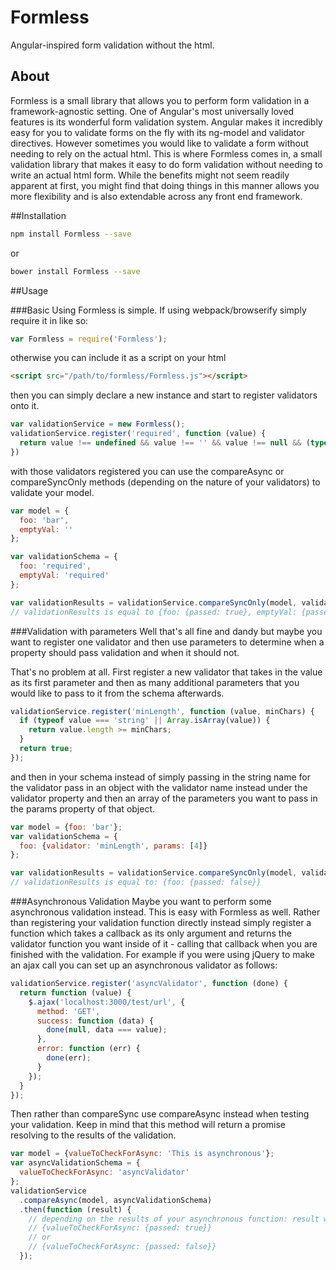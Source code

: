 # Formless
Angular-inspired form validation without the html.

## About
Formless is a small library that allows you to perform form validation in a framework-agnostic setting.  One of Angular's most universally loved features is its wonderful form validation system.  Angular makes it incredibly easy for you to validate forms on the fly with its ng-model and validator directives.  However sometimes you would like to validate a form without needing to rely on the actual html.  This is where Formless comes in, a small validation library that makes it easy to do form validation without needing to write an actual html form.  While the benefits might not seem readily apparent at first, you might find that doing things in this manner allows you more flexibility and is also extendable across any front end framework.   

##Installation
```sh
npm install Formless --save
```
or
```sh
bower install Formless --save
```

##Usage

###Basic
Using Formless is simple.  If using webpack/browserify simply require it in like so:
```js
var Formless = require('Formless');
```
otherwise you can include it as a script on your html
```html
<script src="/path/to/formless/Formless.js"></script>
```

then you can simply declare a new instance and start to register validators onto it.
```js
var validationService = new Formless();
validationService.register('required', function (value) {
  return value !== undefined && value !== '' && value !== null && (typeof value !== 'number' || !isNaN(value));
})
```

with those validators registered you can use the compareAsync or compareSyncOnly methods (depending on the nature of your validators) to validate your model.

```js
var model = {
  foo: 'bar', 
  emptyVal: ''
};

var validationSchema = {
  foo: 'required', 
  emptyVal: 'required'
};

var validationResults = validationService.compareSyncOnly(model, validationSchema);
// validationResults is equal to {foo: {passed: true}, emptyVal: {passed: false}}
```

###Validation with parameters
Well that's all fine and dandy but maybe you want to register one validator and then use parameters to determine when a property should pass validation and when it should not.

That's no problem at all.  First register a new validator that takes in the value as its first parameter and then as many additional parameters that you would like to pass to it from the schema afterwards.
```js
validationService.register('minLength', function (value, minChars) {
  if (typeof value === 'string' || Array.isArray(value)) {
    return value.length >= minChars;
  }
  return true;
});
```
and then in your schema instead of simply passing in the string name for the validator pass in an object with the validator name instead under the validator property and then an array of the parameters you want to pass in the params property of that object.
```js
var model = {foo: 'bar'};
var validationSchema = {
  foo: {validator: 'minLength', params: [4]}
};

var validationResults = validationService.compareSyncOnly(model, validationSchema);
// validationResults is equal to: {foo: {passed: false}}
```

###Asynchronous Validation
Maybe you want to perform some asynchronous validation instead. This is easy with Formless as well.  Rather than registering your validation function directly instead simply register a function which takes a callback as its only argument and returns the validator function you want inside of it - calling that callback when you are finished with the validation.  For example if you were using jQuery to make an ajax call you can set up an asynchronous validator as follows:
```js
validationService.register('asyncValidator', function (done) {
  return function (value) {
    $.ajax('localhost:3000/test/url', {
      method: 'GET',
      success: function (data) {
        done(null, data === value);
      },
      error: function (err) {
        done(err);
      }
    });
  }
});
```
Then rather than compareSync use compareAsync instead when testing your validation.  Keep in mind that this method will return a promise resolving to the results of the validation.
```js
var model = {valueToCheckForAsync: 'This is asynchronous'};
var asyncValidationSchema = {
  valueToCheckForAsync: 'asyncValidator'
};
validationService
  .compareAsync(model, asyncValidationSchema)
  .then(function (result) {
    // depending on the results of your asynchronous function: result will either be 
    // {valueToCheckForAsync: {passed: true}} 
    // or
    // {valueToCheckForAsync: {passed: false}}
  });
```
